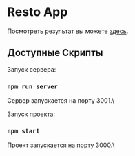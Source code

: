# Resto App

Посмотреть результат вы можете [здесь](https://resto-react-app.herokuapp.com/).

## Доступные Скрипты

Запуск сервера:

### `npm run server`

Сервер запускается на порту 3001.\

Запуск проекта:

### `npm start`

Проект запускается на порту 3000.\